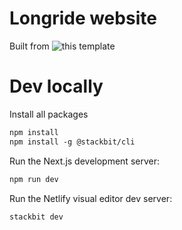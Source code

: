 # Longride website

Built from ![this template](https://github.com/netlify-templates/content-ops-starter/)

# Dev locally

Install all packages

```txt
npm install
npm install -g @stackbit/cli
```

Run the Next.js development server:

```txt
npm run dev
```

Run the Netlify visual editor dev server:

```txt
stackbit dev
```
